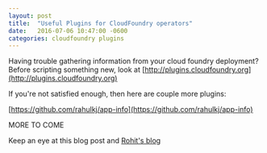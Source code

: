 ```yaml
---
layout: post
title:  "Useful Plugins for CloudFoundry operators"
date:   2016-07-06 10:47:00 -0600
categories: cloudfoundry plugins
---
```


Having trouble gathering information from your cloud foundry deployment? Before scripting something new, look at [http://plugins.cloudfoundry.org](http://plugins.cloudfoundry.org)

If you're not satisfied enough, then here are couple more plugins:

[https://github.com/rahulkj/app-info](https://github.com/rahulkj/app-info)

MORE TO COME

Keep an eye at this blog post and [Rohit's blog](http://cloud.rohitkelapure.com/2015/06/top-50-cloud-foundry-tools-and.html)
